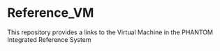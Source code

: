 # Reference_VM
This repository provides a links to the Virtual Machine in the PHANTOM Integrated Reference System

